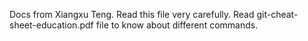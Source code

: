 Docs from Xiangxu Teng.
Read this file very carefully.
Read git-cheat-sheet-education.pdf file to know about different commands.
